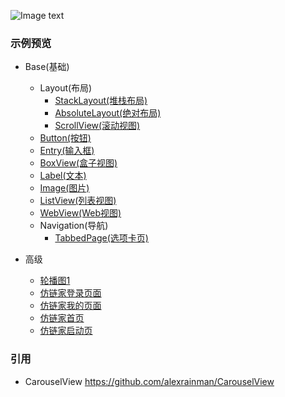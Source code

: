 ![Image text](https://github.com/hexu6788/XamarinForms-Samples/blob/master/doc/image/XamarinForms-Samples.png)

### 示例预览
* Base(基础)
   * Layout(布局)
        * [StackLayout(堆栈布局)](https://github.com/hexu6788/XamarinForms-Samples/wiki/StackLayout-Android "StackLayout(堆栈布局)")
        * [AbsoluteLayout(绝对布局)](https://github.com/hexu6788/XamarinForms-Samples/wiki/AbsoluteLayout-Android "AbsoluteLayout(绝对布局")
        * [ScrollView(滚动视图)](https://github.com/hexu6788/XamarinForms-Samples/wiki/ScrollView-Android "ScrollView(滚动视图)")
   * [Button(按钮)](https://github.com/hexu6788/XamarinForms-Samples/wiki/Button-Android "Button(按钮)")
   * [Entry(输入框)](https://github.com/hexu6788/XamarinForms-Samples/wiki/Entry-%E7%A4%BA%E4%BE%8B "Entry(输入框)")
   * [BoxView(盒子视图)](https://github.com/hexu6788/XamarinForms-Samples/wiki/BoxView-Android "BoxView(盒子视图)")
   * [Label(文本)](https://github.com/hexu6788/XamarinForms-Samples/wiki/Label-Android "Label(文本)")
   * [Image(图片)](https://github.com/hexu6788/XamarinForms-Samples/wiki/Image-Android "Image(图片)")
   * [ListView(列表视图)](https://github.com/hexu6788/XamarinForms-Samples/wiki/ListView-%E7%A4%BA%E4%BE%8B "ListView(列表视图)")
   * [WebView(Web视图)](https://github.com/hexu6788/XamarinForms-Samples/wiki/WebView-%E7%A4%BA%E4%BE%8B "WebView(Web视图)")
   * Navigation(导航)
        * [TabbedPage(选项卡页)](https://github.com/hexu6788/XamarinForms-Samples/wiki/TabbedPage-%E7%A4%BA%E4%BE%8B "TabbedPage(选项卡页)")
   
   
* 高级
   * [轮播图1](https://github.com/hexu6788/XamarinForms-Samples/wiki/%E8%BD%AE%E6%92%AD%E5%9B%BE1-Android "轮播图1")
   * [仿链家登录页面](https://github.com/hexu6788/XamarinForms-Samples/wiki/%E4%BB%BF%E9%93%BE%E5%AE%B6%E7%99%BB%E5%BD%95%E9%A1%B5%E9%9D%A2%E5%B8%83%E5%B1%80%E7%A4%BA%E4%BE%8B "仿链家登录页面")
   * [仿链家我的页面](https://github.com/hexu6788/XamarinForms-Samples/wiki/%E4%BB%BF%E9%93%BE%E5%AE%B6%E6%88%91%E7%9A%84%E9%A1%B5%E9%9D%A2%E5%B8%83%E5%B1%80%E7%A4%BA%E4%BE%8B "仿链家我的页面")
   * [仿链家首页](https://github.com/hexu6788/XamarinForms-Samples/wiki/%E4%BB%BF%E9%93%BE%E5%AE%B6%E9%A6%96%E9%A1%B5%E5%B8%83%E5%B1%80%E7%A4%BA%E4%BE%8B "仿链家首页")
   * [仿链家启动页](https://github.com/hexu6788/XamarinForms-Samples/wiki/%E4%BB%BF%E9%93%BE%E5%AE%B6%E5%90%AF%E5%8A%A8%E9%A1%B5 "仿链家启动页")


### 引用
* CarouselView https://github.com/alexrainman/CarouselView
